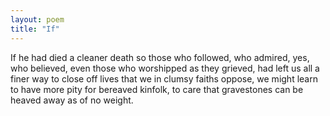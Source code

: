 ```yaml
---
layout: poem
title: "If"
---
```


If he had died a cleaner death so those
who followed, who admired, yes, who believed,
even those who worshipped as they grieved,
had left us all a finer way to close
off lives that we in clumsy faiths oppose,
we might learn to have more pity for bereaved
kinfolk, to care that gravestones can be heaved
away as of no weight.

